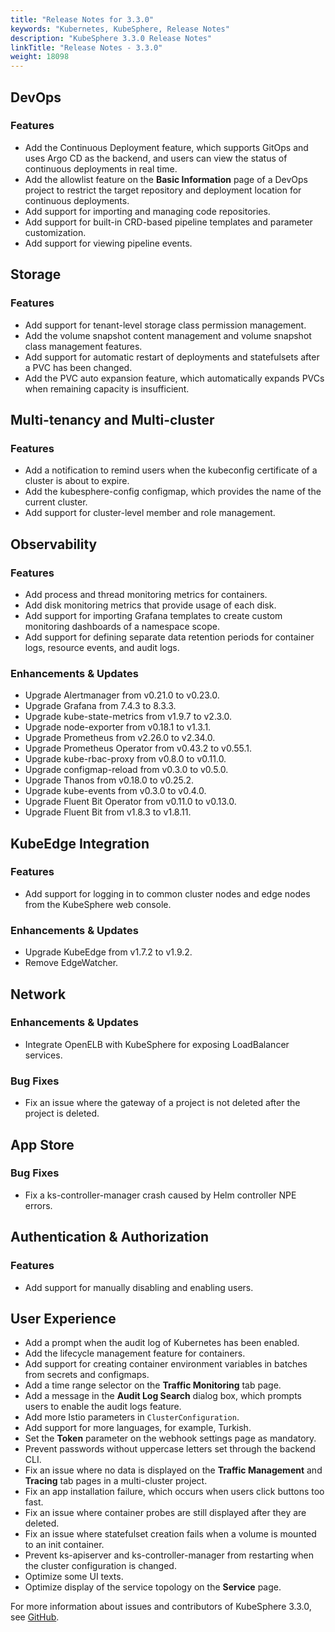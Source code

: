 ```yaml
---
title: "Release Notes for 3.3.0"
keywords: "Kubernetes, KubeSphere, Release Notes"
description: "KubeSphere 3.3.0 Release Notes"
linkTitle: "Release Notes - 3.3.0"
weight: 18098
---
```


## DevOps
### Features
- Add the Continuous Deployment feature, which supports GitOps and uses Argo CD as the backend, and users can view the status of continuous deployments in real time.
- Add the allowlist feature on the **Basic Information** page of a DevOps project to restrict the target repository and deployment location for continuous deployments.
- Add support for importing and managing code repositories.
- Add support for built-in CRD-based pipeline templates and parameter customization.
- Add support for viewing pipeline events.

## Storage
### Features

- Add support for tenant-level storage class permission management.
- Add the volume snapshot content management and volume snapshot class management features.
- Add support for automatic restart of deployments and statefulsets after a PVC has been changed.
- Add the PVC auto expansion feature, which automatically expands PVCs when remaining capacity is insufficient.

## Multi-tenancy and Multi-cluster
### Features
- Add a notification to remind users when the kubeconfig certificate of a cluster is about to expire.
- Add the kubesphere-config configmap, which provides the name of the current cluster.
- Add support for cluster-level member and role management.

## Observability

### Features
- Add process and thread monitoring metrics for containers. 
- Add disk monitoring metrics that provide usage of each disk.
- Add support for importing Grafana templates to create custom monitoring dashboards of a namespace scope.
- Add support for defining separate data retention periods for container logs, resource events, and audit logs.

### Enhancements & Updates
- Upgrade Alertmanager from v0.21.0 to v0.23.0.
- Upgrade Grafana from 7.4.3 to 8.3.3.
- Upgrade kube-state-metrics from v1.9.7 to v2.3.0.
- Upgrade node-exporter from v0.18.1 to v1.3.1.
- Upgrade Prometheus from v2.26.0 to v2.34.0.
- Upgrade Prometheus Operator from v0.43.2 to v0.55.1.
- Upgrade kube-rbac-proxy from v0.8.0 to v0.11.0.
- Upgrade configmap-reload from v0.3.0 to v0.5.0.
- Upgrade Thanos from v0.18.0 to v0.25.2.
- Upgrade kube-events from v0.3.0 to v0.4.0.
- Upgrade Fluent Bit Operator from v0.11.0 to v0.13.0.
- Upgrade Fluent Bit from v1.8.3 to v1.8.11.

## KubeEdge Integration
### Features
- Add support for logging in to common cluster nodes and edge nodes from the KubeSphere web console.
### Enhancements & Updates
- Upgrade KubeEdge from v1.7.2 to v1.9.2.
- Remove EdgeWatcher.

## Network
### Enhancements & Updates
- Integrate OpenELB with KubeSphere for exposing LoadBalancer services.
### Bug Fixes
- Fix an issue where the gateway of a project is not deleted after the project is deleted.
## App Store
### Bug Fixes
- Fix a ks-controller-manager crash caused by Helm controller NPE errors.

## Authentication & Authorization
### Features
- Add support for manually disabling and enabling users.
## User Experience
- Add a prompt when the audit log of Kubernetes has been enabled.
- Add the lifecycle management feature for containers.
- Add support for creating container environment variables in batches from secrets and configmaps.
- Add a time range selector on the **Traffic Monitoring** tab page.
- Add a message in the **Audit Log Search** dialog box, which prompts users to enable the audit logs feature.
- Add more Istio parameters in `ClusterConfiguration`.
- Add support for more languages, for example, Turkish.
- Set the **Token** parameter on the webhook settings page as mandatory.
- Prevent passwords without uppercase letters set through the backend CLI.
- Fix an issue where no data is displayed on the **Traffic Management** and **Tracing** tab pages in a multi-cluster project.
- Fix an app installation failure, which occurs when users click buttons too fast.
- Fix an issue where container probes are still displayed after they are deleted.
- Fix an issue where statefulset creation fails when a volume is mounted to an init container.
- Prevent ks-apiserver and ks-controller-manager from restarting when the cluster configuration is changed.
- Optimize some UI texts.
- Optimize display of the service topology on the **Service** page.

For more information about issues and contributors of KubeSphere 3.3.0, see [GitHub](https://github.com/kubesphere/kubesphere/blob/master/CHANGELOG/CHANGELOG-3.3.md).
